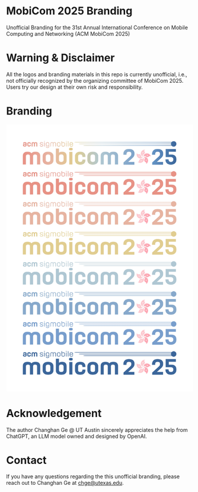 # MobiCom 2025 Branding
Unofficial Branding for the 31st Annual International Conference on Mobile Computing and Networking (ACM MobiCom 2025)

# Warning & Disclaimer
All the logos and branding materials in this repo is currently unofficial, i.e., not officially recognized by the organizing committee of MobiCom 2025. Users try our design at their own risk and responsibility.

# Branding
![Alt text](logo/mobicom25_logo_whitebg.jpg)

# Acknowledgement
The author Changhan Ge @ UT Austin sincerely appreciates the help from ChatGPT, an LLM model owned and designed by OpenAI.

# Contact
If you have any questions regarding the this unofficial branding, please reach out to Changhan Ge at chge@utexas.edu.
